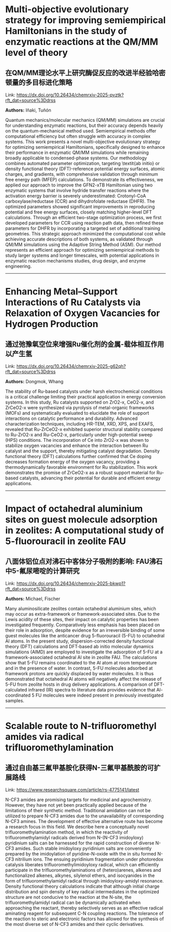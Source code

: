 # Multi-objective evolutionary strategy for improving semiempirical  Hamiltonians in the study of enzymatic reactions at the QM/MM level of theory

## 在QM/MM理论水平上研究酶促反应的改进半经验哈密顿量的多目标进化策略

Link: https://dx.doi.org/10.26434/chemrxiv-2025-pvztk?rft_dat=source%3Ddrss

**Authors:** Iñaki, Tuñón

Quantum mechanics/molecular mechanics (QM/MM) simulations are crucial for understanding enzymatic reactions, but their accuracy depends heavily on the quantum-mechanical method used. Semiempirical methods offer computational efficiency but often struggle with accuracy in complex systems. This work presents a novel multi-objective evolutionary strategy for optimizing semiempirical Hamiltonians, specifically designed to enhance their performance in enzymatic QM/MM simulations while remaining broadly applicable to condensed-phase systems. Our methodology combines automated parameter optimization, targeting \textit{ab initio} or density functional theory (DFT)-reference potential energy surfaces, atomic charges, and gradients, with comprehensive validation through minimum free energy path (MFEP) calculations. To demonstrate its effectiveness, we applied our approach to improve the GFN2-xTB Hamiltonian using two enzymatic systems that involve hydride transfer reactions where the activation energy barrier is severely underestimated: Crotonyl-CoA carboxylase/reductase (CCR) and dihydrofolate reductase (DHFR). The optimized parameters showed significant improvements in reproducing potential and free energy surfaces, closely matching higher-level DFT calculations. Through an efficient two-stage optimization process, we first developed parameters for CCR using reaction path data, then refined these parameters for DHFR by incorporating a targeted set of additional training geometries. This strategic approach minimized the computational cost while achieving accurate descriptions of both systems, as validated through QM/MM simulations using the Adaptive String Method (ASM). Our method represents an efficient approach for optimizing semiempirical methods to study larger systems and longer timescales, with potential applications in enzymatic reaction mechanisms studies, drug design, and enzyme engineering.


---
# Enhancing Metal–Support Interactions of Ru Catalysts via Relaxation of Oxygen Vacancies for Hydrogen Production

## 通过弛豫氧空位来增强Ru催化剂的金属-载体相互作用以产生氢

Link: https://dx.doi.org/10.26434/chemrxiv-2025-g62qh?rft_dat=source%3Ddrss

**Authors:** Dongmok, Whang

The stability of Ru-based catalysts under harsh electrochemical conditions is a critical challenge limiting their practical application in energy conversion systems. In this study, Ru catalysts supported on ZrO2-x, CeO2-x, and ZrCeO2-x were synthesized via pyrolysis of metal-organic frameworks (MOFs) and systematically evaluated to elucidate the role of support interactions on catalytic performance and durability. Advanced characterization techniques, including HR-TEM, XRD, XPS, and EXAFS, revealed that Ru-ZrCeO2-x exhibited superior structural stability compared to Ru-ZrO2-x and Ru-CeO2-x, particularly under high-potential sweep (HPS) conditions. The incorporation of Ce into ZrO2-x was shown to stabilize oxygen vacancies and enhance the interaction between Ru catalyst and the support, thereby mitigating catalyst degradation. Density functional theory (DFT) calculations further confirmed that Ce doping decreases formation energy of the oxygen vacancy, providing a thermodynamically favorable environment for Ru stabilization. This work demonstrates the promise of ZrCeO2-x as a robust support material for Ru-based catalysts, advancing their potential for durable and efficient energy applications.


---
# Impact of octahedral aluminium sites on guest molecule adsorption in zeolites: A computational study of 5-fluorouracil in zeolite FAU

## 八面体铝位点对沸石中客体分子吸附的影响: FAU沸石中5-氟尿嘧啶的计算研究

Link: https://dx.doi.org/10.26434/chemrxiv-2025-bkwp1?rft_dat=source%3Ddrss

**Authors:** Michael, Fischer

Many aluminosilicate zeolites contain octahedral aluminium sites, which may occur as extra-framework or framework-associated sites. Due to the Lewis acidity of these sites, their impact on catalytic properties has been investigated frequently. Comparatively less emphasis has been placed on their role in adsorption, despite evidence for an irreversible binding of some guest molecules like the anticancer drug 5-fluorouracil (5-FU) to octahedral Al atoms. In the present study, dispersion-corrected density functional theory (DFT) calculations and DFT-based ab initio molecular dynamics simulations (AIMD) are employed to investigate the adsorption of 5-FU at a framework-associated octahedral Al site in zeolite FAU. The calculations show that 5-FU remains coordinated to the Al atom at room temperature and in the presence of water. In contrast, 5-FU molecules adsorbed at framework protons are quickly displaced by water molecules. It is thus demonstrated that octahedral Al atoms will negatively affect the release of 5-FU from zeolite hosts in drug delivery applications. A comparison of DFT-calculated infrared (IR) spectra to literature data provides evidence that Al-coordinated 5 FU molecules were indeed present in previously investigated samples.


---
# Scalable route to N-trifluoromethyl amides via radical trifluoromethylamination

## 通过自由基三氟甲基胺化获得N-三氟甲基酰胺的可扩展路线

Link: https://www.researchsquare.com/article/rs-4775141/latest

N-CF3 amides are promising targets for medicinal and agrochemistry. However, they have not yet been practically applied because of the limitations of their synthetic method. Traditional amidation can not be utilized to prepare N-CF3 amides due to the unavailability of corresponding N-CF3 amines. The development of effective alternative route has become a research focus in this field. We describe here a conceptually novel trifluoromethylamination method, in which the reactivity of trifluoromethylamidyl radicals derived from N-(N-CF3 imidoyloxy) pyridinium salts can be harnessed for the rapid construction of diverse N-CF3 amides. Such stable imidoyloxy pyridinium salts are conveniently prepared by the imidoylation of pyridine-N-oxide with the in situ formed N-CF3 nitrilium ions. The ensuing pyridinium fragmentation under photoredox catalysis liberates trifluoromethylimidoyloxy radical, which can efficiently participate in the trifluoromethylaminations of (hetero)arenes, alkenes and functionalized alkenes, alkynes, silylenol ethers, and isocyanides in the form of trifluoromethylamidyl radical through imidoyloxy-amidyl resonance. Density functional theory calculations indicate that although initial charge distribution and spin density of key radical intermediates in the optimized structure are not conducive to the reaction at the N-site, the trifluoromethylamidyl radical can be dynamically activated when approaching the reactant, thereby selectively serves as an effective radical aminating reagent for subsequent C-N coupling reactions. The tolerance of the reaction to steric and electronic factors has allowed for the synthesis of the most diverse set of N-CF3 amides and their cyclic derivatives.

